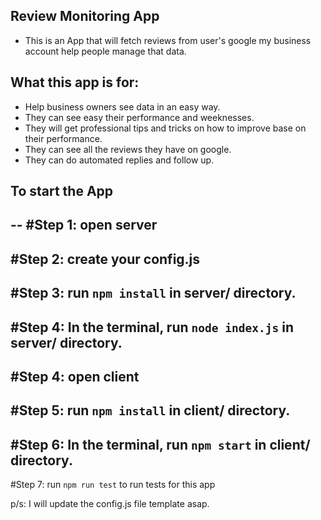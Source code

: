 ## Review Monitoring App
- This is an App that will fetch reviews from user's google my business account help people manage that data.

## What this app is for:
- Help business owners see data in an easy way.
- They can see easy their performance and weeknesses.
- They will get professional tips and tricks on how to improve base on their performance.
- They can see all the reviews they have on google.
- They can do automated replies and follow up.


## To start the App
--
#Step 1: open server
--
#Step 2: create your config.js
--
#Step 3: run `npm install` in server/ directory.
--
#Step 4: In the terminal, run `node index.js` in server/ directory.
--
#Step 4: open client
--
#Step 5: run `npm install` in client/ directory.
--
#Step 6: In the terminal, run `npm start` in client/ directory.
--
#Step 7: run `npm run test` to run tests for this app


p/s: I will update the config.js file template asap.